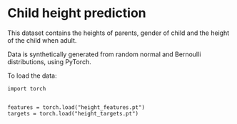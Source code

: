 # Child height prediction

This dataset contains the heights of parents, gender of child and the height of the child when adult.

Data is synthetically generated from random normal and Bernoulli distributions, using PyTorch.

To load the data:
```python3
import torch


features = torch.load("height_features.pt")
targets = torch.load("height_targets.pt")
```
